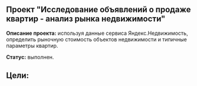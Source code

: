 ## Проект "Исследование объявлений о продаже квартир - анализ рынка недвижимости"


**Описание проекта:** используя данные сервиса Яндекс.Недвижимость, определить рыночную стоимость объектов недвижимости и типичные параметры квартир.

**Статус:** выполнен.

**Цели:**
  - 
